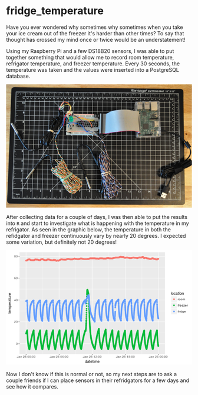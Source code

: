 # fridge_temperature

Have you ever wondered why sometimes why sometimes when you take your ice cream out of the freezer it's harder than other times? To say that thought has crossed my mind once or twice would be an understatement!

Using my Raspberry Pi and a few DS18B20 sensors, I was able to put together something that would allow me to record room temperature, refrigator temperature, and freezer temperature. Every 30 seconds, the temperature was taken and the values were inserted into a PostgreSQL database.

<p align="center"> 
<img src="https://github.com/CurtLH/fridge_temperature/blob/master/hardware.png">
</p>

After collecting data for a couple of days, I was then able to put the results into `R` and start to investigate what is happening with the temperature in my refrigator. As seen in the graphic below, the temperature in both the refidgator and freezer continuously vary by nearly 20 degrees. I expected some variation, but definitely not 20 degrees! 

<p align="center"> 
<img src="https://github.com/CurtLH/fridge_temperature/blob/master/chart.png">
</p>

Now I don't know if this is normal or not, so my next steps are to ask a couple friends if I can place sensors in their refridgators for a few days and see how it compares. 
